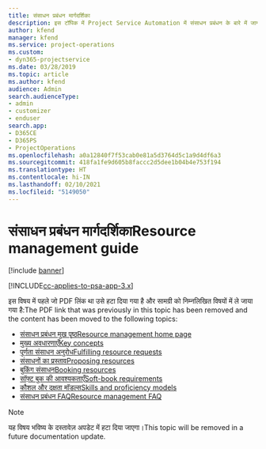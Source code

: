 ```yaml
---
title: संसाधन प्रबंधन मार्गदर्शिका
description: इस टॉपिक में Project Service Automation में संसाधन प्रबंधन के बारे में जानकारी देने वाले लिंक प्रदान किये गए हैं
author: kfend
manager: kfend
ms.service: project-operations
ms.custom:
- dyn365-projectservice
ms.date: 03/28/2019
ms.topic: article
ms.author: kfend
audience: Admin
search.audienceType:
- admin
- customizer
- enduser
search.app:
- D365CE
- D365PS
- ProjectOperations
ms.openlocfilehash: a0a12840f7f53cab0e81a5d3764d5c1a9d4df6a3
ms.sourcegitcommit: 418fa1fe9d605b8faccc2d5dee1b04b4e753f194
ms.translationtype: HT
ms.contentlocale: hi-IN
ms.lasthandoff: 02/10/2021
ms.locfileid: "5149050"
---
```

# <a name="resource-management-guide"></a><span data-ttu-id="9d434-103">संसाधन प्रबंधन मार्गदर्शिका</span><span class="sxs-lookup"><span data-stu-id="9d434-103">Resource management guide</span></span>

[!include [banner](../../includes/psa-now-project-operations.md)]

[!INCLUDE[cc-applies-to-psa-app-3.x](../../includes/cc-applies-to-psa-app-3x.md)]

<span data-ttu-id="9d434-104">इस विषय में पहले जो PDF लिंक था उसे हटा दिया गया है और सामग्री को निम्नलिखित विषयों में ले जाया गया है:</span><span class="sxs-lookup"><span data-stu-id="9d434-104">The PDF link that was previously in this topic has been removed and the content has been moved to the following topics:</span></span>

- [<span data-ttu-id="9d434-105">संसाधन प्रबंधन मुख पृष्ठ</span><span class="sxs-lookup"><span data-stu-id="9d434-105">Resource management home page</span></span>](../resource-management-home-page.md)
- [<span data-ttu-id="9d434-106">मुख्य अवधारणाएँ</span><span class="sxs-lookup"><span data-stu-id="9d434-106">Key concepts</span></span>](../reports-key-concepts.md)
- [<span data-ttu-id="9d434-107">पूर्णता संसाधन अनुरोध</span><span class="sxs-lookup"><span data-stu-id="9d434-107">Fulfilling resource requests</span></span>](../resource-management-fulfill-requests.md)
- [<span data-ttu-id="9d434-108">संसाधनों का प्रस्ताव</span><span class="sxs-lookup"><span data-stu-id="9d434-108">Proposing resources</span></span>](../resource-management-propose-resources.md)
- [<span data-ttu-id="9d434-109">बुकिंग संसाधन</span><span class="sxs-lookup"><span data-stu-id="9d434-109">Booking resources</span></span>](../resource-management-book-resources-scheduleboard.md)
- [<span data-ttu-id="9d434-110">सॉफ़्ट बुक की आवश्यकताएँ</span><span class="sxs-lookup"><span data-stu-id="9d434-110">Soft-book requirements</span></span>](../resource-management-softbook-requirements.md)
- [<span data-ttu-id="9d434-111">कौशल और दक्षता मॉडल्स</span><span class="sxs-lookup"><span data-stu-id="9d434-111">Skills and proficiency models</span></span>](../resource-management-skills-proficiency.md)
- [<span data-ttu-id="9d434-112">संसाधन प्रबंधन FAQ</span><span class="sxs-lookup"><span data-stu-id="9d434-112">Resource management FAQ</span></span>](../resource-management-faq.md)

> [!NOTE]
> <span data-ttu-id="9d434-113">यह विषय भविष्य के दस्तावेज़ अपडेट में हटा दिया जाएगा।</span><span class="sxs-lookup"><span data-stu-id="9d434-113">This topic will be removed in a future documentation update.</span></span> 
